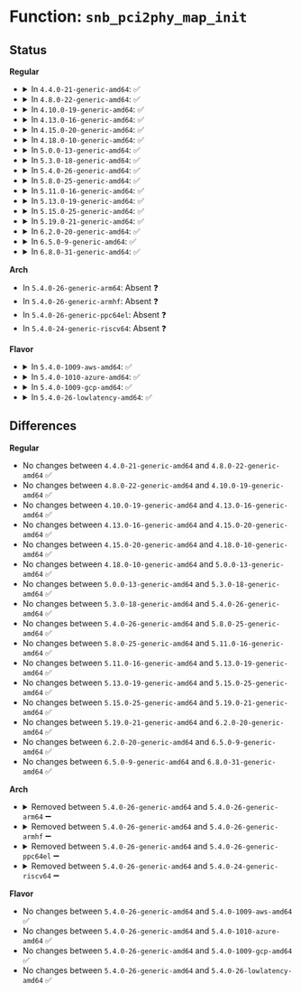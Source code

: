 # Function: <code>snb_pci2phy_map_init</code>

## Status
<b>Regular</b>
<ul>
<li>
<details>
<summary>In <code>4.4.0-21-generic-amd64</code>: ✅</summary>

```c
int snb_pci2phy_map_init(int devid)
```

```json
{
  "name": "snb_pci2phy_map_init",
  "collision_type": "Unique Global",
  "inline_type": "No",
  "funcs": [
    {
      "addr": 18446744071578948320,
      "name": "snb_pci2phy_map_init",
      "external": true,
      "loc": "arch/x86/events/intel/uncore_snb.c:420",
      "file": "arch/x86/events/intel/uncore_snb.c",
      "inline": "seen, unknown",
      "caller_inline": [],
      "caller_func": [
        "arch/x86/events/intel/uncore_snb.c:bdw_uncore_pci_init",
        "arch/x86/events/intel/uncore_snbep.c:knl_uncore_pci_init",
        "arch/x86/events/intel/uncore_snbep.c:knl_uncore_pci_init"
      ]
    }
  ],
  "symbols": [
    {
      "addr": 18446744071578948320,
      "name": "snb_pci2phy_map_init",
      "section": ".text",
      "bind": "STB_GLOBAL",
      "size": 159
    }
  ]
}
```
</details>
</li>
<li>
<details>
<summary>In <code>4.8.0-22-generic-amd64</code>: ✅</summary>

```c
int snb_pci2phy_map_init(int devid)
```

```json
{
  "name": "snb_pci2phy_map_init",
  "collision_type": "Unique Global",
  "inline_type": "No",
  "funcs": [
    {
      "addr": 18446744071578945248,
      "name": "snb_pci2phy_map_init",
      "external": true,
      "loc": "arch/x86/events/intel/uncore_snb.c:507",
      "file": "arch/x86/events/intel/uncore_snb.c",
      "inline": "seen, unknown",
      "caller_inline": [],
      "caller_func": [
        "arch/x86/events/intel/uncore_snb.c:skl_uncore_pci_init",
        "arch/x86/events/intel/uncore_snbep.c:knl_uncore_pci_init",
        "arch/x86/events/intel/uncore_snbep.c:knl_uncore_pci_init"
      ]
    }
  ],
  "symbols": [
    {
      "addr": 18446744071578945248,
      "name": "snb_pci2phy_map_init",
      "section": ".text",
      "bind": "STB_GLOBAL",
      "size": 159
    }
  ]
}
```
</details>
</li>
<li>
<details>
<summary>In <code>4.10.0-19-generic-amd64</code>: ✅</summary>

```c
int snb_pci2phy_map_init(int devid)
```

```json
{
  "name": "snb_pci2phy_map_init",
  "collision_type": "Unique Global",
  "inline_type": "No",
  "funcs": [
    {
      "addr": 18446744071578945712,
      "name": "snb_pci2phy_map_init",
      "external": true,
      "loc": "arch/x86/events/intel/uncore_snb.c:501",
      "file": "arch/x86/events/intel/uncore_snb.c",
      "inline": "seen, unknown",
      "caller_inline": [],
      "caller_func": [
        "arch/x86/events/intel/uncore_snb.c:skl_uncore_pci_init",
        "arch/x86/events/intel/uncore_snbep.c:knl_uncore_pci_init",
        "arch/x86/events/intel/uncore_snbep.c:knl_uncore_pci_init"
      ]
    }
  ],
  "symbols": [
    {
      "addr": 18446744071578945712,
      "name": "snb_pci2phy_map_init",
      "section": ".text",
      "bind": "STB_GLOBAL",
      "size": 159
    }
  ]
}
```
</details>
</li>
<li>
<details>
<summary>In <code>4.13.0-16-generic-amd64</code>: ✅</summary>

```c
int snb_pci2phy_map_init(int devid)
```

```json
{
  "name": "snb_pci2phy_map_init",
  "collision_type": "Unique Global",
  "inline_type": "No",
  "funcs": [
    {
      "addr": 18446744071578938784,
      "name": "snb_pci2phy_map_init",
      "external": true,
      "loc": "arch/x86/events/intel/uncore_snb.c:501",
      "file": "arch/x86/events/intel/uncore_snb.c",
      "inline": "seen, unknown",
      "caller_inline": [],
      "caller_func": [
        "arch/x86/events/intel/uncore_snb.c:snb_uncore_pci_init",
        "arch/x86/events/intel/uncore_snbep.c:knl_uncore_pci_init",
        "arch/x86/events/intel/uncore_snbep.c:knl_uncore_pci_init"
      ]
    }
  ],
  "symbols": [
    {
      "addr": 18446744071578938784,
      "name": "snb_pci2phy_map_init",
      "section": ".text",
      "bind": "STB_GLOBAL",
      "size": 152
    }
  ]
}
```
</details>
</li>
<li>
<details>
<summary>In <code>4.15.0-20-generic-amd64</code>: ✅</summary>

```c
int snb_pci2phy_map_init(int devid)
```

```json
{
  "name": "snb_pci2phy_map_init",
  "collision_type": "Unique Global",
  "inline_type": "No",
  "funcs": [
    {
      "addr": 18446744071578940960,
      "name": "snb_pci2phy_map_init",
      "external": true,
      "loc": "arch/x86/events/intel/uncore_snb.c:502",
      "file": "arch/x86/events/intel/uncore_snb.c",
      "inline": "seen, unknown",
      "caller_inline": [],
      "caller_func": [
        "arch/x86/events/intel/uncore_snb.c:snb_uncore_pci_init",
        "arch/x86/events/intel/uncore_snbep.c:knl_uncore_pci_init",
        "arch/x86/events/intel/uncore_snbep.c:knl_uncore_pci_init"
      ]
    }
  ],
  "symbols": [
    {
      "addr": 18446744071578940960,
      "name": "snb_pci2phy_map_init",
      "section": ".text",
      "bind": "STB_GLOBAL",
      "size": 152
    }
  ]
}
```
</details>
</li>
<li>
<details>
<summary>In <code>4.18.0-10-generic-amd64</code>: ✅</summary>

```c
int snb_pci2phy_map_init(int devid)
```

```json
{
  "name": "snb_pci2phy_map_init",
  "collision_type": "Unique Global",
  "inline_type": "No",
  "funcs": [
    {
      "addr": 18446744071578943424,
      "name": "snb_pci2phy_map_init",
      "external": true,
      "loc": "arch/x86/events/intel/uncore_snb.c:441",
      "file": "arch/x86/events/intel/uncore_snb.c",
      "inline": "seen, unknown",
      "caller_inline": [],
      "caller_func": [
        "arch/x86/events/intel/uncore_snb.c:snb_uncore_pci_init",
        "arch/x86/events/intel/uncore_snbep.c:knl_uncore_pci_init",
        "arch/x86/events/intel/uncore_snbep.c:knl_uncore_pci_init"
      ]
    }
  ],
  "symbols": [
    {
      "addr": 18446744071578943424,
      "name": "snb_pci2phy_map_init",
      "section": ".text",
      "bind": "STB_GLOBAL",
      "size": 152
    }
  ]
}
```
</details>
</li>
<li>
<details>
<summary>In <code>5.0.0-13-generic-amd64</code>: ✅</summary>

```c
int snb_pci2phy_map_init(int devid)
```

```json
{
  "name": "snb_pci2phy_map_init",
  "collision_type": "Unique Global",
  "inline_type": "No",
  "funcs": [
    {
      "addr": 18446744071578945424,
      "name": "snb_pci2phy_map_init",
      "external": true,
      "loc": "arch/x86/events/intel/uncore_snb.c:466",
      "file": "arch/x86/events/intel/uncore_snb.c",
      "inline": "seen, unknown",
      "caller_inline": [],
      "caller_func": [
        "arch/x86/events/intel/uncore_snb.c:snb_uncore_pci_init",
        "arch/x86/events/intel/uncore_snbep.c:knl_uncore_pci_init",
        "arch/x86/events/intel/uncore_snbep.c:knl_uncore_pci_init"
      ]
    }
  ],
  "symbols": [
    {
      "addr": 18446744071578945424,
      "name": "snb_pci2phy_map_init",
      "section": ".text",
      "bind": "STB_GLOBAL",
      "size": 152
    }
  ]
}
```
</details>
</li>
<li>
<details>
<summary>In <code>5.3.0-18-generic-amd64</code>: ✅</summary>

```c
int snb_pci2phy_map_init(int devid)
```

```json
{
  "name": "snb_pci2phy_map_init",
  "collision_type": "Unique Global",
  "inline_type": "No",
  "funcs": [
    {
      "addr": 18446744071578951008,
      "name": "snb_pci2phy_map_init",
      "external": true,
      "loc": "arch/x86/events/intel/uncore_snb.c:528",
      "file": "arch/x86/events/intel/uncore_snb.c",
      "inline": "seen, unknown",
      "caller_inline": [],
      "caller_func": [
        "arch/x86/events/intel/uncore_snb.c:imc_uncore_find_dev",
        "arch/x86/events/intel/uncore_snbep.c:knl_uncore_pci_init",
        "arch/x86/events/intel/uncore_snbep.c:knl_uncore_pci_init"
      ]
    }
  ],
  "symbols": [
    {
      "addr": 18446744071578951008,
      "name": "snb_pci2phy_map_init",
      "section": ".text",
      "bind": "STB_GLOBAL",
      "size": 150
    }
  ]
}
```
</details>
</li>
<li>
<details>
<summary>In <code>5.4.0-26-generic-amd64</code>: ✅</summary>

```c
int snb_pci2phy_map_init(int devid)
```

```json
{
  "name": "snb_pci2phy_map_init",
  "collision_type": "Unique Global",
  "inline_type": "No",
  "funcs": [
    {
      "addr": 18446744071578953440,
      "name": "snb_pci2phy_map_init",
      "external": true,
      "loc": "arch/x86/events/intel/uncore_snb.c:529",
      "file": "arch/x86/events/intel/uncore_snb.c",
      "inline": "seen, unknown",
      "caller_inline": [],
      "caller_func": [
        "arch/x86/events/intel/uncore_snb.c:imc_uncore_find_dev",
        "arch/x86/events/intel/uncore_snbep.c:knl_uncore_pci_init",
        "arch/x86/events/intel/uncore_snbep.c:knl_uncore_pci_init"
      ]
    }
  ],
  "symbols": [
    {
      "addr": 18446744071578953440,
      "name": "snb_pci2phy_map_init",
      "section": ".text",
      "bind": "STB_GLOBAL",
      "size": 150
    }
  ]
}
```
</details>
</li>
<li>
<details>
<summary>In <code>5.8.0-25-generic-amd64</code>: ✅</summary>

```c
int snb_pci2phy_map_init(int devid)
```

```json
{
  "name": "snb_pci2phy_map_init",
  "collision_type": "Unique Global",
  "inline_type": "No",
  "funcs": [
    {
      "addr": 18446744071578960240,
      "name": "snb_pci2phy_map_init",
      "external": true,
      "loc": "arch/x86/events/intel/uncore_snb.c:534",
      "file": "arch/x86/events/intel/uncore_snb.c",
      "inline": "seen, unknown",
      "caller_inline": [],
      "caller_func": [
        "arch/x86/events/intel/uncore_snbep.c:knl_uncore_pci_init",
        "arch/x86/events/intel/uncore_snbep.c:knl_uncore_pci_init"
      ]
    }
  ],
  "symbols": [
    {
      "addr": 18446744071578960240,
      "name": "snb_pci2phy_map_init",
      "section": ".text",
      "bind": "STB_GLOBAL",
      "size": 150
    }
  ]
}
```
</details>
</li>
<li>
<details>
<summary>In <code>5.11.0-16-generic-amd64</code>: ✅</summary>

```c
int snb_pci2phy_map_init(int devid)
```

```json
{
  "name": "snb_pci2phy_map_init",
  "collision_type": "Unique Global",
  "inline_type": "No",
  "funcs": [
    {
      "addr": 18446744071578961664,
      "name": "snb_pci2phy_map_init",
      "external": true,
      "loc": "arch/x86/events/intel/uncore_snb.c:640",
      "file": "arch/x86/events/intel/uncore_snb.c",
      "inline": "seen, unknown",
      "caller_inline": [],
      "caller_func": [
        "arch/x86/events/intel/uncore_snbep.c:knl_uncore_pci_init",
        "arch/x86/events/intel/uncore_snbep.c:knl_uncore_pci_init"
      ]
    }
  ],
  "symbols": [
    {
      "addr": 18446744071578961664,
      "name": "snb_pci2phy_map_init",
      "section": ".text",
      "bind": "STB_GLOBAL",
      "size": 150
    }
  ]
}
```
</details>
</li>
<li>
<details>
<summary>In <code>5.13.0-19-generic-amd64</code>: ✅</summary>

```c
int snb_pci2phy_map_init(int devid)
```

```json
{
  "name": "snb_pci2phy_map_init",
  "collision_type": "Unique Global",
  "inline_type": "No",
  "funcs": [
    {
      "addr": 18446744071578966960,
      "name": "snb_pci2phy_map_init",
      "external": true,
      "loc": "arch/x86/events/intel/uncore_snb.c:763",
      "file": "arch/x86/events/intel/uncore_snb.c",
      "inline": "seen, unknown",
      "caller_inline": [],
      "caller_func": [
        "arch/x86/events/intel/uncore_snbep.c:knl_uncore_pci_init",
        "arch/x86/events/intel/uncore_snbep.c:knl_uncore_pci_init"
      ]
    }
  ],
  "symbols": [
    {
      "addr": 18446744071578966960,
      "name": "snb_pci2phy_map_init",
      "section": ".text",
      "bind": "STB_GLOBAL",
      "size": 150
    }
  ]
}
```
</details>
</li>
<li>
<details>
<summary>In <code>5.15.0-25-generic-amd64</code>: ✅</summary>

```c
int snb_pci2phy_map_init(int devid)
```

```json
{
  "name": "snb_pci2phy_map_init",
  "collision_type": "Unique Global",
  "inline_type": "No",
  "funcs": [
    {
      "addr": 18446744071578979504,
      "name": "snb_pci2phy_map_init",
      "external": true,
      "loc": "arch/x86/events/intel/uncore_snb.c:763",
      "file": "arch/x86/events/intel/uncore_snb.c",
      "inline": "seen, unknown",
      "caller_inline": [],
      "caller_func": [
        "arch/x86/events/intel/uncore_snbep.c:knl_uncore_pci_init",
        "arch/x86/events/intel/uncore_snbep.c:knl_uncore_pci_init"
      ]
    }
  ],
  "symbols": [
    {
      "addr": 18446744071578979504,
      "name": "snb_pci2phy_map_init",
      "section": ".text",
      "bind": "STB_GLOBAL",
      "size": 150
    }
  ]
}
```
</details>
</li>
<li>
<details>
<summary>In <code>5.19.0-21-generic-amd64</code>: ✅</summary>

```c
int snb_pci2phy_map_init(int devid)
```

```json
{
  "name": "snb_pci2phy_map_init",
  "collision_type": "Unique Global",
  "inline_type": "No",
  "funcs": [
    {
      "addr": 18446744071578993120,
      "name": "snb_pci2phy_map_init",
      "external": true,
      "loc": "arch/x86/events/intel/uncore_snb.c:816",
      "file": "arch/x86/events/intel/uncore_snb.c",
      "inline": "seen, unknown",
      "caller_inline": [],
      "caller_func": [
        "arch/x86/events/intel/uncore_snbep.c:knl_uncore_pci_init",
        "arch/x86/events/intel/uncore_snbep.c:knl_uncore_pci_init"
      ]
    }
  ],
  "symbols": [
    {
      "addr": 18446744071578993120,
      "name": "snb_pci2phy_map_init",
      "section": ".text",
      "bind": "STB_GLOBAL",
      "size": 165
    }
  ]
}
```
</details>
</li>
<li>
<details>
<summary>In <code>6.2.0-20-generic-amd64</code>: ✅</summary>

```c
int snb_pci2phy_map_init(int devid)
```

```json
{
  "name": "snb_pci2phy_map_init",
  "collision_type": "Unique Global",
  "inline_type": "No",
  "funcs": [
    {
      "addr": 18446744071579013872,
      "name": "snb_pci2phy_map_init",
      "external": true,
      "loc": "arch/x86/events/intel/uncore_snb.c:964",
      "file": "arch/x86/events/intel/uncore_snb.c",
      "inline": "seen, unknown",
      "caller_inline": [],
      "caller_func": [
        "arch/x86/events/intel/uncore_snbep.c:knl_uncore_pci_init",
        "arch/x86/events/intel/uncore_snbep.c:knl_uncore_pci_init"
      ]
    }
  ],
  "symbols": [
    {
      "addr": 18446744071579013872,
      "name": "snb_pci2phy_map_init",
      "section": ".text",
      "bind": "STB_GLOBAL",
      "size": 165
    }
  ]
}
```
</details>
</li>
<li>
<details>
<summary>In <code>6.5.0-9-generic-amd64</code>: ✅</summary>

```c
int snb_pci2phy_map_init(int devid)
```

```json
{
  "name": "snb_pci2phy_map_init",
  "collision_type": "Unique Global",
  "inline_type": "No",
  "funcs": [
    {
      "addr": 18446744071579013920,
      "name": "snb_pci2phy_map_init",
      "external": true,
      "loc": "arch/x86/events/intel/uncore_snb.c:964",
      "file": "arch/x86/events/intel/uncore_snb.c",
      "inline": "seen, unknown",
      "caller_inline": [],
      "caller_func": [
        "arch/x86/events/intel/uncore_snbep.c:knl_uncore_pci_init",
        "arch/x86/events/intel/uncore_snbep.c:knl_uncore_pci_init"
      ]
    }
  ],
  "symbols": [
    {
      "addr": 18446744071579013920,
      "name": "snb_pci2phy_map_init",
      "section": ".text",
      "bind": "STB_GLOBAL",
      "size": 165
    }
  ]
}
```
</details>
</li>
<li>
<details>
<summary>In <code>6.8.0-31-generic-amd64</code>: ✅</summary>

```c
int snb_pci2phy_map_init(int devid)
```

```json
{
  "name": "snb_pci2phy_map_init",
  "collision_type": "Unique Global",
  "inline_type": "No",
  "funcs": [
    {
      "addr": 18446744071579038848,
      "name": "snb_pci2phy_map_init",
      "external": true,
      "loc": "arch/x86/events/intel/uncore_snb.c:964",
      "file": "arch/x86/events/intel/uncore_snb.c",
      "inline": "seen, unknown",
      "caller_inline": [],
      "caller_func": [
        "arch/x86/events/intel/uncore_snbep.c:knl_uncore_pci_init",
        "arch/x86/events/intel/uncore_snbep.c:knl_uncore_pci_init"
      ]
    }
  ],
  "symbols": [
    {
      "addr": 18446744071579038848,
      "name": "snb_pci2phy_map_init",
      "section": ".text",
      "bind": "STB_GLOBAL",
      "size": 165
    }
  ]
}
```
</details>
</li>
</ul>
<b>Arch</b>
<ul>
<li>
In <code>5.4.0-26-generic-arm64</code>: Absent ❓
</li>
<li>
In <code>5.4.0-26-generic-armhf</code>: Absent ❓
</li>
<li>
In <code>5.4.0-26-generic-ppc64el</code>: Absent ❓
</li>
<li>
In <code>5.4.0-24-generic-riscv64</code>: Absent ❓
</li>
</ul>
<b>Flavor</b>
<ul>
<li>
<details>
<summary>In <code>5.4.0-1009-aws-amd64</code>: ✅</summary>

```c
int snb_pci2phy_map_init(int devid)
```

```json
{
  "name": "snb_pci2phy_map_init",
  "collision_type": "Unique Global",
  "inline_type": "No",
  "funcs": [
    {
      "addr": 18446744071578953440,
      "name": "snb_pci2phy_map_init",
      "external": true,
      "loc": "arch/x86/events/intel/uncore_snb.c:529",
      "file": "arch/x86/events/intel/uncore_snb.c",
      "inline": "seen, unknown",
      "caller_inline": [],
      "caller_func": [
        "arch/x86/events/intel/uncore_snb.c:imc_uncore_find_dev",
        "arch/x86/events/intel/uncore_snbep.c:knl_uncore_pci_init",
        "arch/x86/events/intel/uncore_snbep.c:knl_uncore_pci_init"
      ]
    }
  ],
  "symbols": [
    {
      "addr": 18446744071578953440,
      "name": "snb_pci2phy_map_init",
      "section": ".text",
      "bind": "STB_GLOBAL",
      "size": 150
    }
  ]
}
```
</details>
</li>
<li>
<details>
<summary>In <code>5.4.0-1010-azure-amd64</code>: ✅</summary>

```c
int snb_pci2phy_map_init(int devid)
```

```json
{
  "name": "snb_pci2phy_map_init",
  "collision_type": "Unique Global",
  "inline_type": "No",
  "funcs": [
    {
      "addr": 18446744071578951232,
      "name": "snb_pci2phy_map_init",
      "external": true,
      "loc": "arch/x86/events/intel/uncore_snb.c:529",
      "file": "arch/x86/events/intel/uncore_snb.c",
      "inline": "seen, unknown",
      "caller_inline": [],
      "caller_func": [
        "arch/x86/events/intel/uncore_snb.c:imc_uncore_find_dev",
        "arch/x86/events/intel/uncore_snbep.c:knl_uncore_pci_init",
        "arch/x86/events/intel/uncore_snbep.c:knl_uncore_pci_init"
      ]
    }
  ],
  "symbols": [
    {
      "addr": 18446744071578951232,
      "name": "snb_pci2phy_map_init",
      "section": ".text",
      "bind": "STB_GLOBAL",
      "size": 150
    }
  ]
}
```
</details>
</li>
<li>
<details>
<summary>In <code>5.4.0-1009-gcp-amd64</code>: ✅</summary>

```c
int snb_pci2phy_map_init(int devid)
```

```json
{
  "name": "snb_pci2phy_map_init",
  "collision_type": "Unique Global",
  "inline_type": "No",
  "funcs": [
    {
      "addr": 18446744071578953376,
      "name": "snb_pci2phy_map_init",
      "external": true,
      "loc": "arch/x86/events/intel/uncore_snb.c:529",
      "file": "arch/x86/events/intel/uncore_snb.c",
      "inline": "seen, unknown",
      "caller_inline": [],
      "caller_func": [
        "arch/x86/events/intel/uncore_snb.c:imc_uncore_find_dev",
        "arch/x86/events/intel/uncore_snbep.c:knl_uncore_pci_init",
        "arch/x86/events/intel/uncore_snbep.c:knl_uncore_pci_init"
      ]
    }
  ],
  "symbols": [
    {
      "addr": 18446744071578953376,
      "name": "snb_pci2phy_map_init",
      "section": ".text",
      "bind": "STB_GLOBAL",
      "size": 150
    }
  ]
}
```
</details>
</li>
<li>
<details>
<summary>In <code>5.4.0-26-lowlatency-amd64</code>: ✅</summary>

```c
int snb_pci2phy_map_init(int devid)
```

```json
{
  "name": "snb_pci2phy_map_init",
  "collision_type": "Unique Global",
  "inline_type": "No",
  "funcs": [
    {
      "addr": 18446744071578953952,
      "name": "snb_pci2phy_map_init",
      "external": true,
      "loc": "arch/x86/events/intel/uncore_snb.c:529",
      "file": "arch/x86/events/intel/uncore_snb.c",
      "inline": "seen, unknown",
      "caller_inline": [],
      "caller_func": [
        "arch/x86/events/intel/uncore_snb.c:imc_uncore_find_dev",
        "arch/x86/events/intel/uncore_snbep.c:knl_uncore_pci_init",
        "arch/x86/events/intel/uncore_snbep.c:knl_uncore_pci_init"
      ]
    }
  ],
  "symbols": [
    {
      "addr": 18446744071578953952,
      "name": "snb_pci2phy_map_init",
      "section": ".text",
      "bind": "STB_GLOBAL",
      "size": 153
    }
  ]
}
```
</details>
</li>
</ul>

## Differences
<b>Regular</b>
<ul>
<li>
No changes between <code>4.4.0-21-generic-amd64</code> and <code>4.8.0-22-generic-amd64</code> ✅
</li>
<li>
No changes between <code>4.8.0-22-generic-amd64</code> and <code>4.10.0-19-generic-amd64</code> ✅
</li>
<li>
No changes between <code>4.10.0-19-generic-amd64</code> and <code>4.13.0-16-generic-amd64</code> ✅
</li>
<li>
No changes between <code>4.13.0-16-generic-amd64</code> and <code>4.15.0-20-generic-amd64</code> ✅
</li>
<li>
No changes between <code>4.15.0-20-generic-amd64</code> and <code>4.18.0-10-generic-amd64</code> ✅
</li>
<li>
No changes between <code>4.18.0-10-generic-amd64</code> and <code>5.0.0-13-generic-amd64</code> ✅
</li>
<li>
No changes between <code>5.0.0-13-generic-amd64</code> and <code>5.3.0-18-generic-amd64</code> ✅
</li>
<li>
No changes between <code>5.3.0-18-generic-amd64</code> and <code>5.4.0-26-generic-amd64</code> ✅
</li>
<li>
No changes between <code>5.4.0-26-generic-amd64</code> and <code>5.8.0-25-generic-amd64</code> ✅
</li>
<li>
No changes between <code>5.8.0-25-generic-amd64</code> and <code>5.11.0-16-generic-amd64</code> ✅
</li>
<li>
No changes between <code>5.11.0-16-generic-amd64</code> and <code>5.13.0-19-generic-amd64</code> ✅
</li>
<li>
No changes between <code>5.13.0-19-generic-amd64</code> and <code>5.15.0-25-generic-amd64</code> ✅
</li>
<li>
No changes between <code>5.15.0-25-generic-amd64</code> and <code>5.19.0-21-generic-amd64</code> ✅
</li>
<li>
No changes between <code>5.19.0-21-generic-amd64</code> and <code>6.2.0-20-generic-amd64</code> ✅
</li>
<li>
No changes between <code>6.2.0-20-generic-amd64</code> and <code>6.5.0-9-generic-amd64</code> ✅
</li>
<li>
No changes between <code>6.5.0-9-generic-amd64</code> and <code>6.8.0-31-generic-amd64</code> ✅
</li>
</ul>
<b>Arch</b>
<ul>
<li>
<details>
<summary>Removed between <code>5.4.0-26-generic-amd64</code> and <code>5.4.0-26-generic-arm64</code> ➖</summary>

```c
int snb_pci2phy_map_init(int devid)
```
</details>
</li>
<li>
<details>
<summary>Removed between <code>5.4.0-26-generic-amd64</code> and <code>5.4.0-26-generic-armhf</code> ➖</summary>

```c
int snb_pci2phy_map_init(int devid)
```
</details>
</li>
<li>
<details>
<summary>Removed between <code>5.4.0-26-generic-amd64</code> and <code>5.4.0-26-generic-ppc64el</code> ➖</summary>

```c
int snb_pci2phy_map_init(int devid)
```
</details>
</li>
<li>
<details>
<summary>Removed between <code>5.4.0-26-generic-amd64</code> and <code>5.4.0-24-generic-riscv64</code> ➖</summary>

```c
int snb_pci2phy_map_init(int devid)
```
</details>
</li>
</ul>
<b>Flavor</b>
<ul>
<li>
No changes between <code>5.4.0-26-generic-amd64</code> and <code>5.4.0-1009-aws-amd64</code> ✅
</li>
<li>
No changes between <code>5.4.0-26-generic-amd64</code> and <code>5.4.0-1010-azure-amd64</code> ✅
</li>
<li>
No changes between <code>5.4.0-26-generic-amd64</code> and <code>5.4.0-1009-gcp-amd64</code> ✅
</li>
<li>
No changes between <code>5.4.0-26-generic-amd64</code> and <code>5.4.0-26-lowlatency-amd64</code> ✅
</li>
</ul>
